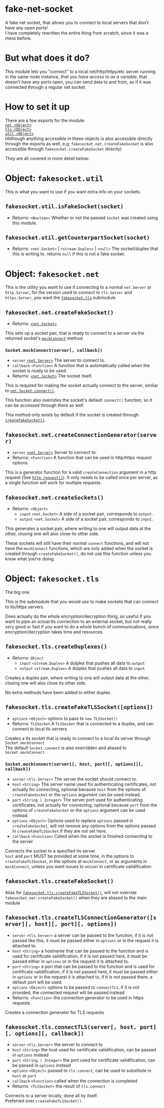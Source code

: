 # fake-net-socket  
A fake net socket, that allows you to connect to local servers that don't have any open ports!  
I have completely rewritten the entire thing from scratch, since it was a mess before.  
# But what does it do?  
This module lets you "connect" to a local net/http/https/etc server running in the same node instance, *that you have access to as a variable*, that doesn't have any ports open, you can send data to and from, as if it was connected through a regular net socket.  
# How to set it up  
There are a few exports for the module:  
[`net <Object>`](#object-fakesocketnet)  
[`tls <Object>`](#object-fakesockettls)  
[`util <Object>`](#object-fakesocketutil)  
(Although anything accessible in these objects is also accessible directly through the exports as well, e.g. `fakesocket.net.createFakeSocket` is also accessible through `fakesocket.createFakeSocket` directly)  
  
They are all covered in more detail below:  

# Object: `fakesocket.util`  

This is what you want to use if you want extra info on your sockets.

## `fakesocket.util.isFakeSocket(socket)`
  
* Returns: `<Boolean>` Whether or not the passed `socket` was created using this module.

## `fakesocket.util.getCounterpartSocket(socket)`
  
* Returns: `<net.Socket>` | `<stream.Duplex>` | `<null>` The socket/duplex that this is writing to, returns `null` if this is not a fake socket.

# Object: `fakesocket.net`  

This is the utility you want to use if connecting to a normal `net.Server` or `http.Server`, for the version used to connect to `tls.Server` and `https.Server`, you want the [`fakesocket.tls`](#object-fakesockettls) submodule  

## `fakesocket.net.createFakeSocket()`  
  
* Returns: [`<net.Socket>`](https://nodejs.org/api/net.html#class-netsocket)  
  
This sets up a socket pair, that is ready to connect to a server via the returned socket's [`mockConnect`](#fakesocketmockconnectserver) method.   

### `Socket.mockConnect(server[, callback])`  
* `server` [`<net.Server>`](https://nodejs.org/api/net.html#class-netserver) The server to connect to.
* `callback` `<Function>` A function that is automatically called when the socket is ready to be used.  
* Returns: [`<net.Socket>`](https://nodejs.org/api/net.html#class-netsocket) The socket itself.  
  
This is required for making the socket actually connect to the server, similar to [`net.Socket.connect()`](https://nodejs.org/api/net.html#socketconnect).  

This function also overrides the socket's default `connect()` function, so it can be accessed through there as well  

This method only exists by default if the socket is created through [`createFakeSocket()`](#fakesocketnetcreatefakesocket).  

## `fakesocket.net.createConnectionGenerator(server)`  
* `server` [`<net.Server>`](https://nodejs.org/api/net.html#class-netserver) Server to connect to.   
* Returns: `<Function>` A function that can be used in http/https request options.  
  
This is a generator function for a valid `createConnection` argument in a http request (See [`http.request()`](https://nodejs.org/api/http.html#httprequestoptions-callback)). It only needs to be called once per server, as a single function will work for multiple requests.


## `fakesocket.net.createSockets()`  
* Returns: `<Object>`
    * `input` `<net.Socket>` A side of a socket pair, corresponds to `output`.
    * `output` `<net.Socket>` A side of a socket pair, corresponds to `input`.
  
This generates a socket pair, where writing to one will output data at the other, closing one will also close its other side.  
  
These sockets will still have their normal `connect` functions, and will not have the `mockConnect` functions, which are only added when the socket is created through `createFakeSocket()`, do not use this function unless you know what you're doing.  
  

# Object: `fakesocket.tls`  

The big one.  

This is the submodule that you would use to make sockets that can connect to tls/https servers.  
  
Does actually do the whole encryption/decryption thing, so useful if you want to pipe an actual tls connection to an external socket, but not really very good or fast if you want to do a whole bunch of communications, since encryption/decryption takes time and resources.
  
## `fakesocket.tls.createDuplexes()`  

* Returns: `Object`
    * `input` `<stream.Duplex>` A dulplex that pushes all data to `output`
    * `output` `<stream.Duplex>` A dulplex that pushes all data to `input`

Creates a duplex pair, where writing to one will output data at the other, closing one will also close its other side.
  
No extra methods have been added to either duplex.  

## `fakesocket.tls.createFakeTLSSocket([options])`  

* `options` `<Object>` options to pass to `new TLSSocket()`
* Returns: `TLSSocket` A `TLSSocket` that is connected to a duplex, and can connect to local tls servers

Creates a tls socket that is ready to connect to a local tls server through `Socket.mockConnect`  
The default `Socket.connect` is also overridden and aliased to `Socket.mockConnect`

### `Socket.mockConnect(server[[, host, port][, options]][, callback])`

* `server` `<tls.Server>` The server the socket should connect to.
* `host` `<String>` The server name used for authenticating certificates, not actually for connecting, optional because `host` from the options of `createFakeSocket` or the `options` argument can be used instead.
* `port` `<String | Integer>` The server port used for authenticating certificates, not actually for connecting, optional because `port` from the options of `createFakeSocket` or the `options` argument can be used instead.
* `options` `<Object>` Options used to replace `options` passed in `createFakeSocket`, will not remove any options from the options passed in `createFakeTLSSocket` if they are not set here.
* `callback` `<Function>` Called when the socket is finished connecting to the server

Connects the socket to a specified tls server  
`host` and `port` MUST be provided at some time, in the options to `createFakeTLSSocket`, in the options at `mockConnect`, or as arguments in `mockConnect`, unless you want issues to occurr in certificate validification  

## `fakesocket.tls.createFakeSocket()`  

Alias for [`fakesocket.tls.createFakeTLSSocket()`](#fakesockettlscreatefaketlssocketoptions), will not override `fakesocket.net.createFakeSocket()` when they are aliased to the main module

## `fakesocket.tls.createTLSConnectionGenerator([server][, host][, port][, options])`

* `server` `<tls.Server>` a server can be passed to the function, if it is not passed like this, it must be passed either in `options` or in the request it is attached to.
* `host` `<String>` a hostname that can be passed to the function and is used for certificate validification, if it is not passed here, it must be passed either in `options` or in the request it is attached to.
* `port` `<String>` a port that can be passed to the function and is used for certificate validification, if it is not passed here, it must be passed either in `options` or in the request it is attached to, if it is not passed there, a default port will be used.
* `options` `<Object>` options to be passed to `connectTLS`, if it is not provided, the connected request will be passed instead
* Returns: `<Function>` the connection generator to be used in https requests.

Creates a connection generator for TLS requests  

## `fakesocket.tls.connectTLS(server[, host, port][, options][, callback])`

* `server` `<tls.Server>` the server to connect to
* `host` `<String>` the host used for certificate validification, can be passed in `options` instead
* `port` `<String | Integer>` the port used for certificate validification, can be passed in `options` instead
* `options` `<Object>` passed to `tls.connect`, can be used to substitute in `host` or `port`
* `callback` `<Function>` called when the connection is completed
* Returns: `<TLSSocket>` the result of `tls.connect`

Connects to a server locally, done all by itself.  
Preferred over `createFakeTLSSocket()`.
